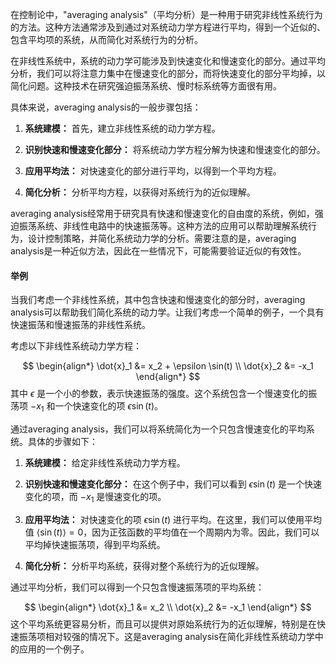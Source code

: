 在控制论中，"averaging analysis"（平均分析）是一种用于研究非线性系统行为的方法。这种方法通常涉及到通过对系统动力学方程进行平均，得到一个近似的、包含平均项的系统，从而简化对系统行为的分析。

在非线性系统中，系统的动力学可能涉及到快速变化和慢速变化的部分。通过平均分析，我们可以将注意力集中在慢速变化的部分，而将快速变化的部分平均掉，以简化问题。这种技术在研究强迫振荡系统、慢时标系统等方面很有用。

具体来说，averaging analysis的一般步骤包括：

1. **系统建模：** 首先，建立非线性系统的动力学方程。

2. **识别快速和慢速变化部分：** 将系统动力学方程分解为快速和慢速变化的部分。

3. **应用平均法：** 对快速变化的部分进行平均，以得到一个平均方程。

4. **简化分析：** 分析平均方程，以获得对系统行为的近似理解。

averaging analysis经常用于研究具有快速和慢速变化的自由度的系统，例如，强迫振荡系统、非线性电路中的快速振荡等。这种方法的应用可以帮助理解系统行为，设计控制策略，并简化系统动力学的分析。需要注意的是，averaging analysis是一种近似方法，因此在一些情况下，可能需要验证近似的有效性。

#### 举例

当我们考虑一个非线性系统，其中包含快速和慢速变化的部分时，averaging analysis可以帮助我们简化系统的动力学。让我们考虑一个简单的例子，一个具有快速振荡和慢速振荡的非线性系统。

考虑以下非线性系统动力学方程：

$$
\begin{align*}
\dot{x}_1 &= x_2 + \epsilon \sin(t) \\
\dot{x}_2 &= -x_1
\end{align*}
$$
其中 $\epsilon$ 是一个小的参数，表示快速振荡的强度。这个系统包含一个慢速变化的振荡项 $-x_1$ 和一个快速变化的项 $\epsilon \sin(t)$。

通过averaging analysis，我们可以将系统简化为一个只包含慢速变化的平均系统。具体的步骤如下：

1. **系统建模：** 给定非线性系统动力学方程。

2. **识别快速和慢速变化部分：** 在这个例子中，我们可以看到 $\epsilon \sin(t)$ 是一个快速变化的项，而 $-x_1$ 是慢速变化的项。

3. **应用平均法：** 对快速变化的项 $\epsilon \sin(t)$ 进行平均。在这里，我们可以使用平均值 $\langle \sin(t) \rangle = 0$，因为正弦函数的平均值在一个周期内为零。因此，我们可以平均掉快速振荡项，得到平均系统。

4. **简化分析：** 分析平均系统，获得对整个系统行为的近似理解。

通过平均分析，我们可以得到一个只包含慢速振荡项的平均系统：

$$
\begin{align*}
\dot{x}_1 &= x_2 \\
\dot{x}_2 &= -x_1
\end{align*}
$$
这个平均系统更容易分析，而且可以提供对原始系统行为的近似理解，特别是在快速振荡项相对较强的情况下。这是averaging analysis在简化非线性系统动力学中的应用的一个例子。





